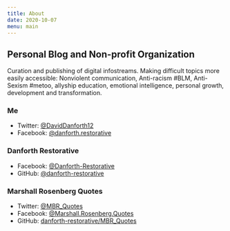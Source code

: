```yaml
---
title: About
date: 2020-10-07
menu: main
---
```


## Personal Blog and Non-profit Organization

Curation and publishing of digital infostreams. Making difficult topics more easily accessible: Nonviolent communication, Anti-racism #BLM, Anti-Sexism #metoo, allyship education, emotional intelligence, personal growth, development and transformation.

### Me

- Twitter: [@DavidDanforth12](https://twitter.com/DavidDanforth12) 
- Facebook: [@danforth.restorative](https://www.facebook.com/danforth.restorative)

### Danforth Restorative

- Facebook: [@Danforth-Restorative](https://www.facebook.com/Danforth-Restorative-107314361144994)
- GitHub: [@danforth-restorative](https://github.com/danforth-restorative)

### Marshall Rosenberg Quotes

- Twitter: [@MBR_Quotes](https://twitter.com/MBR_Quotes)
- Facebook: [@Marshall.Rosenberg.Quotes](https://www.facebook.com/Marshall.Rosenberg.Quotes)
- GitHub: [danforth-restorative/MBR_Quotes](https://github.com/danforth-restorative/MBR_Quotes)
